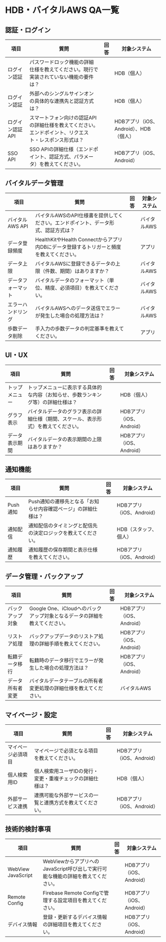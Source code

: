 # HDB・バイタルAWS QA一覧

## 認証・ログイン

| 項目 | 質問 | 回答 | 対象システム |
|------|------|------|------------|
| ログイン認証 | パスワードロック機能の詳細仕様を教えてください。現行で実装されていない機能の要件は？ |  | HDB（個人） |
| ログイン認証 | 外部へのシングルサインオンの具体的な連携先と認証方式は？ |  | HDB（個人） |
| ログイン認証API | スマートフォン向けの認証APIの詳細仕様を教えてください。エンドポイント、リクエスト・レスポンス形式は？ |  | HDBアプリ（iOS、Android）、HDB（個人） |
| SSO API | SSO APIの詳細仕様（エンドポイント、認証方式、パラメータ）を教えてください。 |  | HDBアプリ（iOS、Android） |

## バイタルデータ管理

| 項目 | 質問 | 回答 | 対象システム |
|------|------|------|------------|
| バイタルAWS API | バイタルAWSのAPI仕様書を提供してください。エンドポイント、データ形式、認証方式は？ |  | バイタルAWS |
| データ登録頻度 | HealthKitやHealth Connectからアプリ内DBにデータ登録するトリガーと頻度を教えてください。 |  | アプリ |
| データ上限 | バイタルAWSに登録できるデータの上限（件数、期間）はありますか？ |  | バイタルAWS |
| データフォーマット | バイタルデータのフォーマット（単位、精度、必須項目）を教えてください。 |  | バイタルAWS |
| エラーハンドリング | バイタルAWSへのデータ送信でエラーが発生した場合の処理方法は？ |  | バイタルAWS |
| 歩数データ削除 | 手入力の歩数データの判定基準を教えてください。 |  | アプリ |

## UI・UX

| 項目 | 質問 | 回答 | 対象システム |
|------|------|------|------------|
| トップメニュー | トップメニューに表示する具体的な内容（お知らせ、歩数ランキング等）の詳細仕様は？ |  | HDB（個人） |
| グラフ表示 | バイタルデータのグラフ表示の詳細仕様（期間、スケール、表示形式）を教えてください。 |  | HDBアプリ（iOS、Android） |
| データ表示期間 | バイタルデータの表示期間の上限はありますか？ |  | HDBアプリ（iOS、Android） |

## 通知機能

| 項目 | 質問 | 回答 | 対象システム |
|------|------|------|------------|
| Push通知 | Push通知の遷移先となる「お知らせ内容確認ページ」の詳細仕様は？ |  | HDBアプリ（iOS、Android） |
| 通知配信 | 通知配信のタイミングと配信先の決定ロジックを教えてください。 |  | HDB（スタッフ、個人） |
| 通知履歴 | 通知履歴の保存期間と表示仕様を教えてください。 |  | HDBアプリ（iOS、Android） |

## データ管理・バックアップ

| 項目 | 質問 | 回答 | 対象システム |
|------|------|------|------------|
| バックアップ対象 | Google One、iCloudへのバックアップ対象となるデータの詳細を教えてください。 |  | HDBアプリ（iOS、Android） |
| リストア処理 | バックアップデータのリストア処理の詳細手順を教えてください。 |  | HDBアプリ（iOS、Android） |
| 転籍データ移行 | 転籍時のデータ移行でエラーが発生した場合の処理方法は？ |  | HDBアプリ（iOS、Android） |
| データ所有者変更 | バイタルデータテーブルの所有者変更処理の詳細仕様を教えてください。 |  | バイタルAWS |

## マイページ・設定

| 項目 | 質問 | 回答 | 対象システム |
|------|------|------|------------|
| マイページ必須項目 | マイページで必須となる項目を教えてください。 |  | HDBアプリ（iOS、Android） |
| 個人検索用ID | 個人検索用ユーザIDの発行・変更・重複チェックの詳細仕様は？ |  | HDB（個人） |
| 外部サービス連携 | 連携可能な外部サービスの一覧と連携方式を教えてください。 |  | HDBアプリ（iOS、Android） |

## 技術的検討事項

| 項目 | 質問 | 回答 | 対象システム |
|------|------|------|------------|
| WebView JavaScript | WebViewからアプリへのJavaScript呼び出しで実行可能な機能の詳細を教えてください。 |  | HDBアプリ（iOS、Android） |
| Remote Config | Firebase Remote Configで管理する設定項目を教えてください。 |  | HDBアプリ（iOS、Android） |
| デバイス情報 | 登録・更新するデバイス情報の詳細項目を教えてください。 |  | HDBアプリ（iOS、Android） |